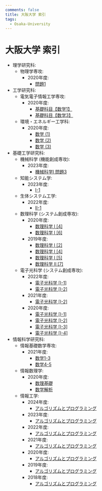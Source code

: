 ```yaml
---
comments: false
title: 大阪大学 索引
tags:
  - Osaka-University
---
```

# 大阪大学 索引

- 理学研究科:
    - 物理学専攻:
        - 2020年度:
            - [問題1](science/phys_2020_1.md)
- 工学研究科:
    - 電気電子情報工学専攻:
        - 2020年度:
            - [基礎科目【数学1】](engineering/eei_2020_kiso_1.md)
            - [基礎科目【数学3】](engineering/eei_2020_kiso_3.md)
    - 環境・エネルギー工学科:
        - 2020年度:
            - [数学 (1)](engineering/see_2020_math_1.md)
            - [数学 (2)](engineering/see_2020_math_2.md)
            - [数学 (3)](engineering/see_2020_math_3.md)
- 基礎工学研究科:
    - 機械科学 (機能創成専攻):
        - 2023年度:
            - [機械科学I 問題3](engineering_sciences/me_2023_I_3.md)
    - 知能システム学:
        - 2023年度:
            - [I-1](engineering_sciences/sys_2023_I_1.md)
    - 生体システム工学:
        - 2022年度:
            - [II-1](engineering_sciences/bio_sys_2022_II_1.md)
    - 数理科学 (システム創成専攻):
        - 2020年度:
            - [数理科学 I \[4\]](engineering_sciences/sigmath_2020_I_4.md)
            - [数理科学 I \[6\]](engineering_sciences/sigmath_2020_I_6.md)
        - 2019年度:
            - [数理科学 I \[2\]](engineering_sciences/sigmath_2019_I_2.md)
            - [数理科学 I \[4\]](engineering_sciences/sigmath_2019_I_4.md)
            - [数理科学 I \[5\]](engineering_sciences/sigmath_2019_I_5.md)
            - [数理科学 II \[7\]](engineering_sciences/sigmath_2019_II_7.md)
    - 電子光科学 (システム創成専攻):
        - 2022年度:
            - [電子光科学 \[I-1\]](engineering_sciences/ee_2022_I_1.md)
            - [電子光科学 \[I-2\]](engineering_sciences/ee_2022_I_2.md)
        - 2021年度:
            - [電子光科学 \[I-2\]](engineering_sciences/ee_2021_I_2.md)
        - 2020年度:
            - [電子光科学 \[I-1\]](engineering_sciences/ee_2020_I_1.md)
            - [電子光科学 \[I-2\]](engineering_sciences/ee_2020_I_2.md)
            - [電子光科学 \[I-3\]](engineering_sciences/ee_2020_I_3.md)
            - [電子光科学 \[I-4\]](engineering_sciences/ee_2020_I_4.md)
- 情報科学研究科:
    - 情報基礎数学専攻:
        - 2021年度:
            - [数学1-3](IST/math_2021_1_3.md)
            - [数学4-5](IST/math_2021_4_5.md)
    - 情報数理学:
        - 2020年度:
            - [数理基礎](IST/IPS_2020_suurikiso.md)
            - [数学解析](IST/IPS_2020_suugakukaiseki.md)
    - 情報工学:
        - 2024年度:
            - [アルゴリズムとプログラミング](IST/ie_2024_algorithm_programming.md)
        - 2023年度:
            - [アルゴリズムとプログラミング](IST/ie_2023_algorithm_programming.md)
        - 2022年度:
            - [アルゴリズムとプログラミング](IST/ie_2022_algorithm_programming.md)
        - 2021年度:
            - [アルゴリズムとプログラミング](IST/ie_2021_algorithm_programming.md)
        - 2020年度:
            - [アルゴリズムとプログラミング](IST/ie_2020_algorithm_programming.md)
        - 2019年度:
            - [アルゴリズムとプログラミング](IST/ie_2019_algorithm_programming.md)
        - 2018年度:
            - [アルゴリズムとプログラミング](IST/ie_2018_algorithm_programming.md)